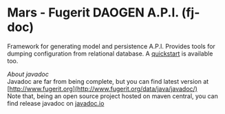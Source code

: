# Mars - Fugerit DAOGEN A.P.I. (fj-doc)  

Framework for generating model and persistence A.P.I.
Provides tools for dumping configuration from relational database.
A [quickstart](https://github.com/fugerit-org/fj-daogen-quickstart) is available too.

*About javadoc*  
Javadoc are far from being complete, but you can find latest version at [http://www.fugerit.org](http://www.fugerit.org/data/java/javadoc/)  
Note that, being an open source project hosted on maven central, you can find release javadoc on [javadoc.io](https://javadoc.io/doc/org.fugerit.java/fj-daogen-base/)
